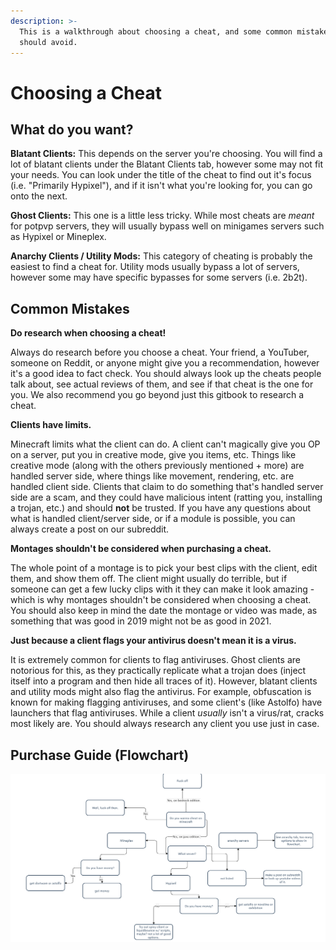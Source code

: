 ```yaml
---
description: >-
  This is a walkthrough about choosing a cheat, and some common mistakes you
  should avoid.
---
```


# Choosing a Cheat

## What do you want?

**Blatant Clients:** This depends on the server you're choosing. You will find a lot of blatant clients under the Blatant Clients tab, however some may not fit your needs. You can look under the title of the cheat to find out it's focus \(i.e. "Primarily Hypixel"\), and if it isn't what you're looking for, you can go onto the next.

**Ghost Clients:** This one is a little less tricky. While most cheats are _meant_ for potpvp servers, they will usually bypass well on minigames servers such as Hypixel or Mineplex.

**Anarchy Clients / Utility Mods:** This category of cheating is probably the easiest to find a cheat for. Utility mods usually bypass a lot of servers, however some may have specific bypasses for some servers \(i.e. 2b2t\).

## **Common Mistakes**

**Do research when choosing a cheat!**

Always do research before you choose a cheat. Your friend, a YouTuber, someone on Reddit, or anyone might give you a recommendation, however it's a good idea to fact check. You should always look up the cheats people talk about, see actual reviews of them, and see if that cheat is the one for you. We also recommend you go beyond just this gitbook to research a cheat.

**Clients have limits.**

Minecraft limits what the client can do. A client can't magically give you OP on a server, put you in creative mode, give you items, etc. Things like creative mode \(along with the others previously mentioned + more\) are handled server side, where things like movement, rendering, etc. are handled client side. Clients that claim to do something that's handled server side are a scam, and they could have malicious intent \(ratting you, installing a trojan, etc.\) and should **not** be trusted. If you have any questions about what is handled client/server side, or if a module is possible, you can always create a post on our subreddit.

**Montages shouldn't be considered when purchasing a cheat.**

The whole point of a montage is to pick your best clips with the client, edit them, and show them off. The client might usually do terrible, but if someone can get a few lucky clips with it they can make it look amazing - which is why montages shouldn't be considered when choosing a cheat. You should also keep in mind the date the montage or video was made, as something that was good in 2019 might not be as good in 2021.

**Just because a client flags your antivirus doesn't mean it is a virus.**

It is extremely common for clients to flag antiviruses. Ghost clients are notorious for this, as they practically replicate what a trojan does \(inject itself into a program and then hide all traces of it\). However, blatant clients and utility mods might also flag the antivirus. For example, obfuscation is known for making flagging antiviruses, and some client's \(like Astolfo\) have launchers that flag antiviruses. While a client _usually_ isn't a virus/rat, cracks most likely are. You should always research any client you use just in case.

## Purchase Guide \(Flowchart\)

![Made by Fang ](.gitbook/assets/image%20%2818%29.png)





